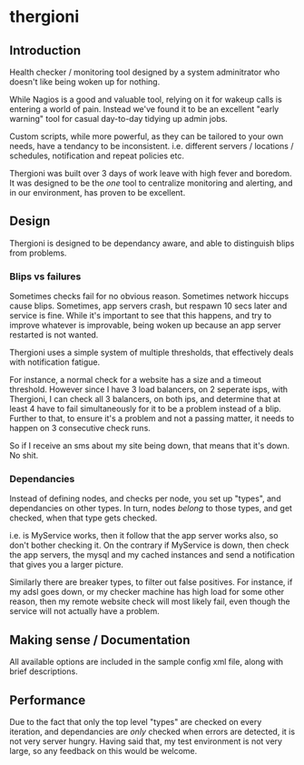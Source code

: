 # thergioni
## Introduction ##
Health checker / monitoring tool designed by a system adminitrator who doesn't like being woken up for nothing.

While Nagios is a good and valuable tool, relying on it for wakeup calls is entering a world of pain.
Instead we've found it to be an excellent "early warning" tool for casual day-to-day tidying up admin jobs.

Custom scripts, while more powerful, as they can be tailored to your own needs, have a tendancy to be inconsistent.
i.e. different servers / locations / schedules, notification and repeat policies etc.

Thergioni was built over 3 days of work leave with high fever and boredom.
It was designed to be the _one_ tool to centralize monitoring and alerting, and in our environment, has proven to be excellent.

## Design ##
Thergioni is designed to be dependancy aware, and able to distinguish blips from problems.

### Blips vs failures ###
Sometimes checks fail for no obvious reason. Sometimes network hiccups cause blips. Sometimes, app servers crash, but respawn 10 secs later and service is fine. While it's important to see that this happens, and try to improve whatever is improvable, being woken up because an app server restarted is not wanted.

Thergioni uses a simple system of multiple thresholds, that effectively deals with notification fatigue.

For instance, a normal check for a website has a size and a timeout threshold.
However since I have 3 load balancers, on 2 seperate isps, with Thergioni, I can check all 3 balancers, on both ips, and determine that at least 4 have to fail simultaneously for it to be a problem instead of a blip.
Further to that, to ensure it's a problem and not a passing matter, it needs to happen on 3 consecutive check runs.

So if I receive an sms about my site being down, that means that it's down. No shit.

### Dependancies ###
Instead of defining nodes, and checks per node, you set up "types", and dependancies on other types.
In turn, nodes _belong_ to those types, and get checked, when that type gets checked.

i.e. is MyService works, then it follow that the app server works also, so don't bother checking it.
On the contrary if MyService is down, then check the app servers, the mysql and my cached instances and send a notification that gives you a larger picture.

Similarly there are breaker types, to filter out false positives.
For instance, if my adsl goes down, or my checker machine has high load for some other reason, then my remote website check will most likely fail, even though the service will not actually have a problem.

## Making sense / Documentation ##
All available options are included in the sample config xml file, along with brief descriptions.

## Performance ##
Due to the fact that only the top level "types" are checked on every iteration, and dependancies are _only_ checked when errors are detected, it is not very server hungry. Having said that, my test environment is not very large, so any feedback on this would be welcome.



